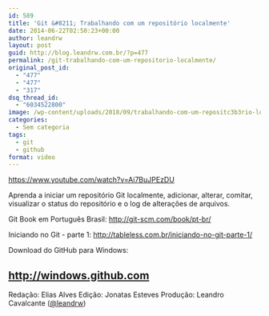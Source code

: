 ```yaml
---
id: 589
title: 'Git &#8211; Trabalhando com um repositório localmente'
date: 2014-06-22T02:50:23+00:00
author: leandrw
layout: post
guid: http://blog.leandrw.com.br/?p=477
permalink: /git-trabalhando-com-um-repositorio-localmente/
original_post_id:
  - "477"
  - "477"
  - "317"
dsq_thread_id:
  - "6034522800"
image: /wp-content/uploads/2018/09/trabalhando-com-um-repositc3b3rio-localmente-700x430.png
categories:
  - Sem categoria
tags:
  - git
  - github
format: video
---
```

https://www.youtube.com/watch?v=Ai7BuJPEzDU

Aprenda a iniciar um repositório Git localmente, adicionar, alterar, comitar, visualizar o status do repositório e o log de alterações de arquivos.<!--more-->

Git Book em Português Brasil:
<a href="http://git-scm.com/book/pt-br/" target="_blank" rel="noopener">http://git-scm.com/book/pt-br/</a>

Iniciando no Git - parte 1:
<a href="http://tableless.com.br/iniciando-no-git-parte-1/" target="_blank" rel="noopener">http://tableless.com.br/iniciando-no-git-parte-1/</a>

Download do GitHub para Windows:
<h2><a href="http://windows.github.com" target="_blank" rel="noopener">http://windows.github.com</a></h2>
Redação: Elias Alves
Edição: Jonatas Esteves
Produção: Leandro Cavalcante (<a title="Twitter" href="http://twitter.com/leandrw" target="_blank" rel="noopener">@leandrw</a>)